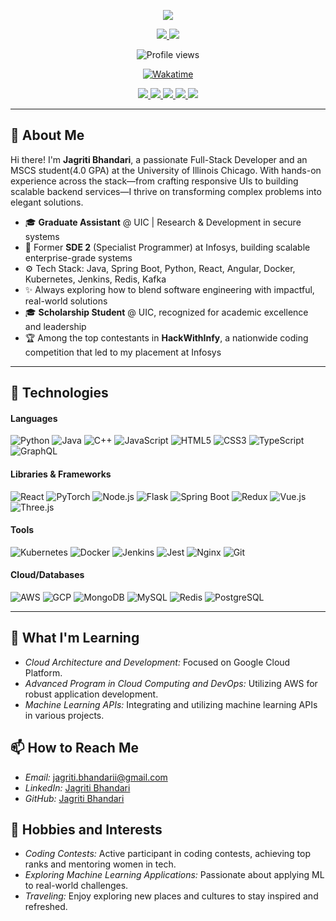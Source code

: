 <p align="center">
<a href="https://github.com/jagriti1406">
    <img src="https://capsule-render.vercel.app/api?type=waving&color=0:FF5858,100:FFC3A0&height=300&section=header&text=Jagriti%20Bhandari&fontSize=50&animation=twinkling&fontAlign=67&fontAlignY=40&desc=Full-Stack%20Developer%20|%20MSCS%20Student%20|%20Graduate%20Assistant&descAlign=67&descAlignY=55" />
</a>
</p>

<p align="center">
<a href="https://www.linkedin.com/in/jagritib/">
    <img src="https://img.shields.io/badge/-LinkedIn-blue?style=flat-square&logo=linkedin">
</a>
<a href="mailto:jagriti.bhandarii@gmail.com">
    <img src="https://img.shields.io/badge/-Email-red?style=flat-square&logo=gmail&logoColor=white">
</a>
</p>

<p align="center">
  <img src="https://komarev.com/ghpvc/?username=jagriti1406&color=blue&style=flat-square" alt="Profile views" />
</p>

<p align="center">
  <a href="https://wakatime.com/@your-wakatime-id">
    <img src="https://wakatime.com/badge/user/your-wakatime-id.svg" alt="Wakatime">
  </a>
</p>

<p align="center">
  <a href="http://github-profile-summary-cards.vercel.app/api/cards/profile-details?username=jagriti1406&theme=tokyonight">
    <img src="http://github-profile-summary-cards.vercel.app/api/cards/profile-details?username=jagriti1406&theme=tokyonight" />
  </a>
  <a href="http://github-profile-summary-cards.vercel.app/api/cards/repos-per-language?username=jagriti1406&theme=tokyonight">
    <img src="http://github-profile-summary-cards.vercel.app/api/cards/repos-per-language?username=jagriti1406&theme=tokyonight" />
  </a>
  <a href="http://github-profile-summary-cards.vercel.app/api/cards/most-commit-language?username=jagriti1406&theme=tokyonight">
    <img src="http://github-profile-summary-cards.vercel.app/api/cards/most-commit-language?username=jagriti1406&theme=tokyonight" />
  </a>
  <a href="http://github-profile-summary-cards.vercel.app/api/cards/stats?username=jagriti1406&theme=tokyonight">
    <img src="http://github-profile-summary-cards.vercel.app/api/cards/stats?username=jagriti1406&theme=tokyonight" />
  </a>
  <a href="http://github-profile-summary-cards.vercel.app/api/cards/productive-time?username=jagriti1406&theme=tokyonight&utcOffset=8">
    <img src="http://github-profile-summary-cards.vercel.app/api/cards/productive-time?username=jagriti1406&theme=tokyonight&utcOffset=8" />
  </a>
</p>

---

## 👋 About Me

Hi there! I'm **Jagriti Bhandari**, a passionate Full-Stack Developer and an MSCS student(4.0 GPA) at the University of Illinois Chicago. With hands-on experience across the stack—from crafting responsive UIs to building scalable backend services—I thrive on transforming complex problems into elegant solutions.

- 🎓 **Graduate Assistant** @ UIC | Research & Development in secure systems
- 💼 Former **SDE 2** (Specialist Programmer) at Infosys, building scalable enterprise-grade systems
- ⚙️ Tech Stack: Java, Spring Boot, Python, React, Angular, Docker, Kubernetes, Jenkins, Redis, Kafka
- ✨ Always exploring how to blend software engineering with impactful, real-world solutions
- 🎓 **Scholarship Student** @ UIC, recognized for academic excellence and leadership
- 🏆 Among the top contestants in **HackWithInfy**, a nationwide coding competition that led to my placement at Infosys


---

## 🚀 Technologies

<!-- (Keep the tech stack badges as they are) -->

#### Languages
<p>
  <img alt="Python" src="https://img.shields.io/badge/Python-3776AB?style=for-the-badge&logo=python&logoColor=white" />
  <img alt="Java" src="https://img.shields.io/badge/Java-007396?style=for-the-badge&logo=java&logoColor=white" />
  <img alt="C++" src="https://img.shields.io/badge/C++-00599C?style=for-the-badge&logo=cplusplus&logoColor=white" />
  <img alt="JavaScript" src="https://img.shields.io/badge/JavaScript-F7DF1E?style=for-the-badge&logo=javascript&logoColor=black" />
  <img alt="HTML5" src="https://img.shields.io/badge/HTML5-E34F26?style=for-the-badge&logo=html5&logoColor=white" />
  <img alt="CSS3" src="https://img.shields.io/badge/CSS3-1572B6?style=for-the-badge&logo=css3&logoColor=white" />
  <img alt="TypeScript" src="https://img.shields.io/badge/TypeScript-007ACC?style=for-the-badge&logo=typescript&logoColor=white" />
  <img alt="GraphQL" src="https://img.shields.io/badge/GraphQL-E10098?style=for-the-badge&logo=graphql&logoColor=white" />
</p>

#### Libraries & Frameworks
<p>
  <img alt="React" src="https://img.shields.io/badge/React-61DAFB?style=for-the-badge&logo=react&logoColor=black" />
  <img alt="PyTorch" src="https://img.shields.io/badge/PyTorch-EE4C2C?style=for-the-badge&logo=pytorch&logoColor=white" />
  <img alt="Node.js" src="https://img.shields.io/badge/Node.js-339933?style=for-the-badge&logo=nodedotjs&logoColor=white" />
  <img alt="Flask" src="https://img.shields.io/badge/Flask-000000?style=for-the-badge&logo=flask&logoColor=white" />
  <img alt="Spring Boot" src="https://img.shields.io/badge/Spring%20Boot-6DB33F?style=for-the-badge&logo=springboot&logoColor=white" />
  <img alt="Redux" src="https://img.shields.io/badge/Redux-764ABC?style=for-the-badge&logo=redux&logoColor=white" />
  <img alt="Vue.js" src="https://img.shields.io/badge/Vue.js-4FC08D?style=for-the-badge&logo=vuedotjs&logoColor=white" />
  <img alt="Three.js" src="https://img.shields.io/badge/Three.js-black?style=for-the-badge&logo=threedotjs" />
</p>

#### Tools
<p>
  <img alt="Kubernetes" src="https://img.shields.io/badge/Kubernetes-326CE5?style=for-the-badge&logo=kubernetes&logoColor=white" />
  <img alt="Docker" src="https://img.shields.io/badge/Docker-2496ED?style=for-the-badge&logo=docker&logoColor=white" />
  <img alt="Jenkins" src="https://img.shields.io/badge/Jenkins-D24939?style=for-the-badge&logo=jenkins&logoColor=white" />
  <img alt="Jest" src="https://img.shields.io/badge/Jest-C21325?style=for-the-badge&logo=jest&logoColor=white" />
  <img alt="Nginx" src="https://img.shields.io/badge/Nginx-009639?style=for-the-badge&logo=nginx&logoColor=white" />
  <img alt="Git" src="https://img.shields.io/badge/Git-F05032?style=for-the-badge&logo=git&logoColor=white" />
</p>

#### Cloud/Databases
<p>
  <img alt="AWS" src="https://img.shields.io/badge/AWS-232F3E?style=for-the-badge&logo=amazonaws&logoColor=white" />
  <img alt="GCP" src="https://img.shields.io/badge/GCP-4285F4?style=for-the-badge&logo=googlecloud&logoColor=white" />
  <img alt="MongoDB" src="https://img.shields.io/badge/MongoDB-47A248?style=for-the-badge&logo=mongodb&logoColor=white" />
  <img alt="MySQL" src="https://img.shields.io/badge/MySQL-4479A1?style=for-the-badge&logo=mysql&logoColor=white" />
  <img alt="Redis" src="https://img.shields.io/badge/Redis-DC382D?style=for-the-badge&logo=redis&logoColor=white" />
  <img alt="PostgreSQL" src="https://img.shields.io/badge/PostgreSQL-336791?style=for-the-badge&logo=postgresql&logoColor=white" />
</p>

---

## 🌱 What I'm Learning
- *Cloud Architecture and Development:* Focused on Google Cloud Platform.
- *Advanced Program in Cloud Computing and DevOps:* Utilizing AWS for robust application development.
- *Machine Learning APIs:* Integrating and utilizing machine learning APIs in various projects.

## 📫 How to Reach Me
- *Email:* [jagriti.bhandarii@gmail.com](mailto:jagriti.bhandarii@gmail.com)
- *LinkedIn:* [Jagriti Bhandari](https://www.linkedin.com/in/jagritib/)
- *GitHub:* [Jagriti Bhandari](https://github.com/jagriti1406)

## 🤹 Hobbies and Interests
- *Coding Contests:* Active participant in coding contests, achieving top ranks and mentoring women in tech.
- *Exploring Machine Learning Applications:* Passionate about applying ML to real-world challenges.
- *Traveling:* Enjoy exploring new places and cultures to stay inspired and refreshed.
